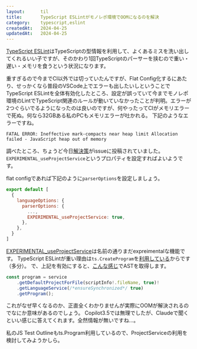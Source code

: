```yaml
---
layout:      til
title:       TypeScript ESLintがモノレポ環境でOOMになるのを解決
category:    typescript,eslint
createdAt:   2024-04-25
updatedAt:   2024-04-25
---
```


[TypeScript ESLint](https://github.com/typescript-eslint/typescript-eslint)はTypeScriptの型情報を利用して、よくあるミスを洗い出してくれるいい子ですが、そのかわり1回TypeScriptのパーサーを挟むので重い・遅い・メモリを食うという状況になります。

重すぎるので今までCI以外では切っていたんですが、Flat Config化するにあたり、せっかくなら普段のVSCode上でエラーも出したいしということでTypeScript ESLintを全体有効化したところ、設定が誤っていて今までモノレポ環境のLintでTypeScript関連のルールが動いていなかったことが判明。エラーが2つぐらいでるようになったのは良いのですが、何やったってCIがメモリエラーで死ぬ。何なら32GBある私のPCもメモリエラーが吐かれる。
下記のようなエラーですね。

```
FATAL ERROR: Ineffective mark-compacts near heap limit Allocation failed - JavaScript heap out of memory
```

調べたところ、ちょうど今日[解決策](https://github.com/typescript-eslint/typescript-eslint/issues/1192#issuecomment-2071711326)がissueに投稿されていました。
`EXPERIMENTAL_useProjectService`というプロパティを設定すればよいようです。

flat configであれば下記のように`parserOptions`を設定しましょう。

```javascript:eslint.config.js
export default [
  {
    languageOptions: {
      parserOptions: {
        ...,
        EXPERIMENTAL_useProjectService: true,
      },
    },
  }
]
```

[EXPERIMENTAL_useProjectService](https://typescript-eslint.io/packages/parser/#experimental_useprojectservice)は名前の通りまだexpreimentalな機能です。
TypeScript ESLintが重い理由は`ts.CreateProgram`を[利用している](https://github.com/typescript-eslint/typescript-eslint/blob/4bed24d8d37ab066b6f3b988fd1ca7accec931c0/packages/typescript-estree/src/create-program/createIsolatedProgram.ts#L64-L74)からです（多分）。
で、上記を有効にすると、[こんな感じ](https://github.com/typescript-eslint/typescript-eslint/blob/4bed24d8d37ab066b6f3b988fd1ca7accec931c0/packages/typescript-estree/src/useProgramFromProjectService.ts#L69C2-L72C19)でASTを取得します。

```typescript:useProgramFromProjectService.ts
const program = service
    .getDefaultProjectForFile(scriptInfo!.fileName, true)!
    .getLanguageService(/*ensureSynchronized*/ true)
    .getProgram();
```

これがなぜ早くなるのか、正直全くわかりませんが実際にOOMが解決されるのでなにか意味があるのでしょう。
Copilot3.5では無理でしたが、Claudeで聞くといい感じに答えてくれます。全然情報が無いですね...。

私のJS Test Outlineもts.Program利用しているので、ProjectServiceの利用を検討してみようかしら。
